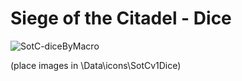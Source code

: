 # Siege of the Citadel - Dice
![SotC-diceByMacro](https://user-images.githubusercontent.com/81265884/117085603-88d86400-ad4a-11eb-9ced-eb0f027293d7.gif)

(place images in \Data\icons\SotCv1Dice)

